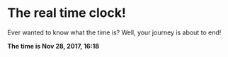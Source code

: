 # The real time clock!

Ever wanted to know what the time is? Well, your journey is about to end!

**The time is Nov 28, 2017, 16:18**